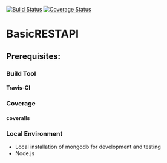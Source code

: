 [![Build Status](https://travis-ci.org/sandarsh/BasicRESTAPI.svg?branch=master)](https://travis-ci.org/sandarsh/BasicRESTAPI)
[![Coverage Status](https://coveralls.io/repos/github/sandarsh/BasicRESTAPI/badge.svg?branch=master)](https://coveralls.io/github/sandarsh/BasicRESTAPI?branch=master)
# BasicRESTAPI

## Prerequisites:

### Build Tool
#### Travis-CI

### Coverage
#### coveralls

### Local Environment
* Local installation of mongodb for development and testing  
* Node.js
  

